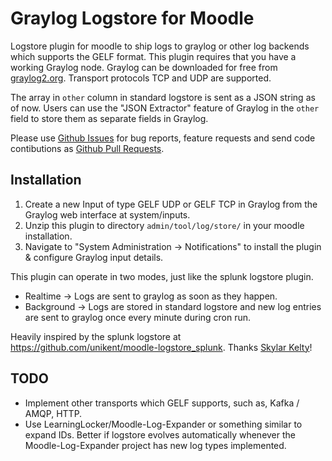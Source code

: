 # Graylog Logstore for Moodle

Logstore plugin for moodle to ship logs to graylog or other log backends which supports the GELF format.
This plugin requires that you have a working Graylog node. 
Graylog can be downloaded for free from [graylog2.org](https://www.graylog.org/).
Transport protocols TCP and UDP are supported.

The array in `other` column in standard logstore is sent as a JSON string as of now. Users can use the "JSON Extractor" feature of Graylog in the `other` field to store them as separate fields in Graylog.

Please use [Github Issues](https://github.com/dbinoj/moodle-logstore_graylog/issues) for bug reports, feature requests and send code contibutions as [Github Pull Requests](https://github.com/dbinoj/moodle-logstore_graylog/pulls).

Installation
--
 1. Create a new Input of type GELF UDP or GELF TCP in Graylog from the Graylog web interface at system/inputs.
 2. Unzip this plugin to directory `admin/tool/log/store/` in your moodle installation.
 3. Navigate to "System Administration -> Notifications" to install the plugin & configure Graylog input details.

This plugin can operate in two modes, just like the splunk logstore plugin.
 * Realtime -> Logs are sent to graylog as soon as they happen.
 * Background -> Logs are stored in standard logstore and new log entries are sent to graylog once every minute during cron run.

Heavily inspired by the splunk logstore at https://github.com/unikent/moodle-logstore_splunk. Thanks [Skylar Kelty](mailto:S.Kelty@kent.ac.uk)!

TODO
--
 * Implement other transports which GELF supports, such as, Kafka / AMQP, HTTP.
 * Use LearningLocker/Moodle-Log-Expander or something similar to expand IDs. 
   Better if logstore evolves automatically whenever the Moodle-Log-Expander project has new log types implemented.

